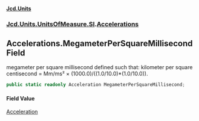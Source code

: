 #### [Jcd.Units](index 'index')
### [Jcd.Units.UnitsOfMeasure.SI](Jcd.Units.UnitsOfMeasure.SI 'Jcd.Units.UnitsOfMeasure.SI').[Accelerations](Accelerations 'Jcd.Units.UnitsOfMeasure.SI.Accelerations')

## Accelerations.MegameterPerSquareMillisecond Field

megameter per square millisecond defined such that: kilometer per square centisecond = Mm/ms² ×
(1000.0)/((1.0/10.0)*(1.0/10.0)).

```csharp
public static readonly Acceleration MegameterPerSquareMillisecond;
```

#### Field Value
[Acceleration](Acceleration 'Jcd.Units.UnitTypes.Acceleration')
